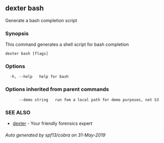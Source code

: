 ## dexter bash

Generate a bash completion script

### Synopsis

This command generates a shell script for bash completion

```
dexter bash [flags]
```

### Options

```
  -h, --help   help for bash
```

### Options inherited from parent commands

```
      --demo string   run fom a local path for demo purposes, not S3
```

### SEE ALSO

* [dexter](dexter.md)	 - Your friendly forensics expert

###### Auto generated by spf13/cobra on 31-May-2019
